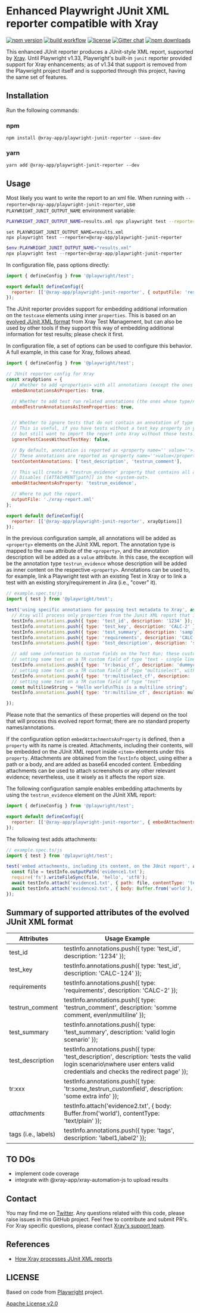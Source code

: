 # Enhanced Playwright JUnit XML reporter compatible with Xray

[![npm version](https://img.shields.io/npm/v/@xray-app/playwright-junit-reporter.svg?style=flat-square)](https://www.npmjs.com/package/@xray-app/playwright-junit-reporter)
[![build workflow](https://github.com/Xray-App/playwright-junit-reporter/actions/workflows/build.yml/badge.svg)](https://github.com/Xray-App/playwright-junit-reporter/actions/workflows/build.yml)
[![license](https://img.shields.io/badge/License-Apache%202-green.svg)](https://opensource.org/license/apache-2-0/)
[![Gitter chat](https://badges.gitter.im/gitterHQ/gitter.png)](https://gitter.im/Xray-App/community)
[![npm downloads](https://img.shields.io/npm/dm/@xray-app/playwright-junit-reporter.svg?style=flat-square)](http://npm-stat.com/charts.html?package=@xray-app/playwright-junit-reporter)

This enhanced JUnit reporter produces a JUnit-style XML report, supported by [Xray](https://www.getxray.app).
Until Playwright v1.33, Playwright's built-in `junit` reporter provided support for Xray enhancements; as of v1.34 that support is removed from the Playwright project itself and is supported through this project, having the same set of features.

## Installation

Run the following commands:

### npm

`npm install @xray-app/playwright-junit-reporter --save-dev`

### yarn

`yarn add @xray-app/playwright-junit-reporter --dev`

## Usage

Most likely you want to write the report to an xml file. When running with `--reporter=@xray-app/playwright-junit-reporter`, use `PLAYWRIGHT_JUNIT_OUTPUT_NAME` environment variable:

```bash tab=bash-bash
PLAYWRIGHT_JUNIT_OUTPUT_NAME=results.xml npx playwright test --reporter=@xray-app/playwright-junit-reporter
```

```batch tab=bash-batch
set PLAYWRIGHT_JUNIT_OUTPUT_NAME=results.xml
npx playwright test --reporter=@xray-app/playwright-junit-reporter
```

```powershell tab=bash-powershell
$env:PLAYWRIGHT_JUNIT_OUTPUT_NAME="results.xml"
npx playwright test --reporter=@xray-app/playwright-junit-reporter
```

In configuration file, pass options directly:

```js
import { defineConfig } from '@playwright/test';

export default defineConfig({
  reporter: [['@xray-app/playwright-junit-reporter', { outputFile: 'results.xml' }]],
});
```

The JUnit reporter provides support for embedding additional information on the `testcase` elements using inner `properties`. This is based on an [evolved JUnit XML format](https://docs.getxray.app/display/XRAYCLOUD/Taking+advantage+of+JUnit+XML+reports) from Xray Test Management, but can also be used by other tools if they support this way of embedding additional information for test results; please check it first.

In configuration file, a set of options can be used to configure this behavior. A full example, in this case for Xray, follows ahead.

```js
import { defineConfig } from '@playwright/test';

// JUnit reporter config for Xray
const xrayOptions = {
  // Whether to add <properties> with all annotations (except the ones that start with "tr:"); default is false.
  embedAnnotationsAsProperties: true,

  // Whether to add test run related annotations (the ones whose type/name is "tr:xxxx"), that map to custom fields on the Test Runs, as <items> within a special `<property name="testrun_customfields">` 
  embedTestrunAnnotationsAsItemProperties: true,


  // Whether to ignore tests that do not contain an annotation of type 'test_key'; default is false
  // This is useful, if you have tests without a test_key property in your testsuite, 
  // but still want to import the report into Xray without those tests.
  ignoreTestCasesWithoutTestKey: false,

  // By default, annotation is reported as <property name='' value=''>.
  // These annotations are reported as <property name=''>value</property>. This only applies if using the `embedAnnotationsAsProperties` setting; it's not applicable to the test run related annotations that ared handled by the `embedAnnotationsAsItemProperties` setting.
  textContentAnnotations: ['test_description', 'testrun_comment'],

  // This will create a "testrun_evidence" property that contains all attachments. Each attachment is added as an inner <item> element.
  // Disables [[ATTACHMENT|path]] in the <system-out>.
  embedAttachmentsAsProperty: 'testrun_evidence',

  // Where to put the report.
  outputFile: './xray-report.xml'
};

export default defineConfig({
  reporter: [['@xray-app/playwright-junit-reporter', xrayOptions]]
});
```

In the previous configuration sample, all annotations will be added as `<property>` elements on the JUnit XML report. The annotation type is mapped to the `name` attribute of the `<property>`, and the annotation description will be added as a `value` attribute. In this case, the exception will be the annotation type `testrun_evidence` whose description will be added as inner content on the respective `<property>`.
Annotations can be used to, for example, link a Playwright test with an existing Test in Xray or to link a test with an existing story/requirement in Jira (i.e., "cover" it).

```js
// example.spec.ts/js
import { test } from '@playwright/test';

test('using specific annotations for passing test metadata to Xray', async ({}, testInfo) => {
  // Xray will process only properties from the Junit XML report that it is aware of; other properties are discarded
  testInfo.annotations.push({ type: 'test_id', description: '1234' });
  testInfo.annotations.push({ type: 'test_key', description: 'CALC-2' });
  testInfo.annotations.push({ type: 'test_summary', description: 'sample summary' });
  testInfo.annotations.push({ type: 'requirements', description: 'CALC-5,CALC-6' });
  testInfo.annotations.push({ type: 'test_description', description: 'sample description' });

  // add some information to custom fields on the Test Run; these custom fields need to be created before in Xray settings, eventually on the project settings
  // setting some text on a TR custom field of type "text - single line"
  testInfo.annotations.push({ type: 'tr:basic_cf', description: 'dummycontent' });
  // setting some text on a TR custom field of type "multiselect", with checked options delimited using ;
  testInfo.annotations.push({ type: 'tr:multiselect_cf', description: 'a;b;c' });
  // setting some text on a TR custom field of type "text"
  const multilineString = "Hello world\nThis is a multiline string";
  testInfo.annotations.push({ type: 'tr:multiline_cf', description: multilineString });

});
```

Please note that the semantics of these properties will depend on the tool that will process this evolved report format; there are no standard property names/annotations.

If the configuration option `embedAttachmentsAsProperty` is defined, then a `property` with its name is created. Attachments, including their contents, will be embedded on the JUnit XML report inside `<item>` elements under this `property`. Attachments are obtained from the `TestInfo` object, using either a path or a body, and are added as base64 encoded content.
Embedding attachments can be used to attach screenshots or any other relevant evidence; nevertheless, use it wisely as it affects the report size.

The following configuration sample enables embedding attachments by using the `testrun_evidence` element on the JUnit XML report:

```js
import { defineConfig } from '@playwright/test';

export default defineConfig({
  reporter: [['@xray-app/playwright-junit-reporter', { embedAttachmentsAsProperty: 'testrun_evidence', outputFile: 'results.xml' }]],
});
```

The following test adds attachments:

```js
// example.spec.ts/js
import { test } from '@playwright/test';

test('embed attachments, including its content, on the JUnit report', async ({}, testInfo) => {
  const file = testInfo.outputPath('evidence1.txt');
  require('fs').writeFileSync(file, 'hello', 'utf8');
  await testInfo.attach('evidence1.txt', { path: file, contentType: 'text/plain' });
  await testInfo.attach('evidence2.txt', { body: Buffer.from('world'), contentType: 'text/plain' });
});
```

## Summary of supported attributes of the evolved JUnit XML format


| Attributes | Usage Example |
|---|---|
| test_id  | testInfo.annotations.push({ type: 'test_id', description: '1234' }); |
| test_key  | testInfo.annotations.push({ type: 'test_id', description: 'CALC-124' }); |
| requirements  | testInfo.annotations.push({ type: 'requirements', description: 'CALC-2' }); |
| testrun_comment  | testInfo.annotations.push({ type: 'testrun_comment', description: 'somme comment, even\nmultiline' }); |
| test_summary  | testInfo.annotations.push({ type: 'test_summary', description: 'valid login scenario' }); |
| test_description  | testInfo.annotations.push({ type: 'test_description', description: 'tests the valid login scenario\nwhere user enters valid credentials and checks the redirect page' }); |
| tr:xxx | testInfo.annotations.push({ type: 'tr:some_testrun_customfield', description: 'some extra info' }); |
| _attachments_ |  testInfo.attach('evidence2.txt', { body: Buffer.from('world'), contentType: 'text/plain' }); |
| tags (i.e., labels) |  testInfo.annotations.push({ type: 'tags', description: 'label1,label2' }); |


## TO DOs

- implement code coverage
- integrate with @xray-app/xray-automation-js to upload results

## Contact

You may find me on [Twitter](https://x.com/darktelecom).
Any questions related with this code, please raise issues in this GitHub project. Feel free to contribute and submit PR's.
For Xray specific questions, please contact [Xray's support team](https://jira.getxray.app/servicedesk/customer/portal/2).

## References

- [How Xray processes JUnit XML reports](https://docs.getxray.app/display/XRAYCLOUD/Taking+advantage+of+JUnit+XML+reports)

## LICENSE

Based on code from [Playwright](https://github.com/microsoft/playwright/) project.

[Apache License v2.0](LICENSE)
